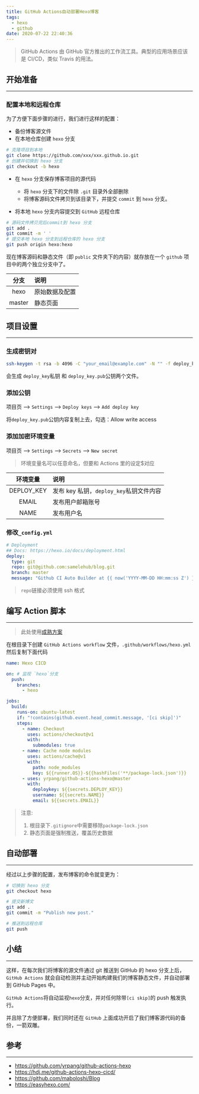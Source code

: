 ```yaml
---
title: GitHub Actions自动部署Hexo博客
tags:
  - hexo
  - github
date: 2020-07-22 22:40:36
---
```


> GitHub Actions 由 GitHub 官方推出的工作流工具。典型的应用场景应该是 CI/CD，类似 Travis 的用法。

## 开始准备

---

### 配置本地和远程仓库

为了方便下面步骤的进行，我们进行这样的配置：

- 备份博客源文件
- 在本地仓库创建 `hexo` 分支

```sh
# 克隆项目到本地
git clone https://github.com/xxx/xxx.github.io.git
# 创建并切换到 hexo 分支
git checkout -b hexo
```

- 在 `hexo` 分支保存博客项目的源代码

  - 将 `hexo` 分支下的文件除 `.git` 目录外全部删除
  - 将博客源码文件拷贝到该目录下，并提交 `commit` 到 `hexo` 分支。

- 将本地 `hexo` 分支内容提交到 `GitHub` 远程仓库

```sh
# 源码文件拷贝完后commit到 hexo 分支
git add .
git commit -m ' '
# 提交本地 hexo 分支到远程仓库的 hexo 分支
git push origin hexo:hexo
```

现在博客源码和静态文件（即 `public` 文件夹下的内容）就存放在一个 `github` 项目中的两个独立分支中了。

|  分支  | 说明           |
| :----: | :------------- |
|  hexo  | 原始数据及配置 |
| master | 静态页面       |

## 项目设置

---

### 生成密钥对

```sh
ssh-keygen -t rsa -b 4096 -C "your_email@example.com" -N "" -f deploy_key
```

会生成 `deploy_key`私钥 和 `deploy_key.pub`公钥两个文件。

### 添加公钥

项目页 --> `Settings` --> `Deploy keys` --> `Add deploy key`

将`deploy_key.pub`公钥内容复制上去，勾选：Allow write access

### 添加加密环境变量

项目页 --> `Settings` --> `Secrets` --> `New secret`

> 环境变量名可以任意命名，但要和 Actions 里的设定\$对应

|  环境变量  | 说明                                    |
| :--------: | :-------------------------------------- |
| DEPLOY_KEY | 发布 key 私钥，`deploy_key`私钥文件内容 |
|   EMAIL    | 发布用户邮箱账号                        |
|    NAME    | 发布用户名                              |

### 修改`_config.yml`

```yaml
# Deployment
## Docs: https://hexo.io/docs/deployment.html
deploy:
  type: git
  repo: git@github.com:samelehub/blog.git
  branch: master
  message: "Github CI Auto Builder at {{ now('YYYY-MM-DD HH:mm:ss Z') }}"
```

> `repo`链接必须使用 ssh 格式

## 编写 Action 脚本

---

> 此处使用[成熟方案](https://github.com/yrpang/github-actions-hexo)

在根目录下创建 `GitHub Actions workflow` 文件，`.github/workflows/hexo.yml` 然后复制下面代码

```yaml
name: Hexo CICD

on: # 监视 `hexo`分支
  push:
    branches:
      - hexo

jobs:
  build:
    runs-on: ubuntu-latest
    if: "!contains(github.event.head_commit.message, '[ci skip]')"
    steps:
      - name: Checkout
        uses: actions/checkout@v1
        with:
          submodules: true
      - name: Cache node modules
        uses: actions/cache@v1
        with:
          path: node_modules
          key: ${{runner.OS}}-${{hashFiles('**/package-lock.json')}}
      - uses: yrpang/github-actions-hexo@master
        with:
          deploykey: ${{secrets.DEPLOY_KEY}}
          username: ${{secrets.NAME}}
          email: ${{secrets.EMAIL}}
```

> 注意:
>
> 1. 根目录下`.gitignore`中需要移除`package-lock.json`
> 2. 静态页面是强制推送，覆盖历史数据

## 自动部署

---

经过以上步骤的配置，发布博客的命令就变更为：

```sh
# 切换到 hexo 分支
git checkout hexo

# 提交新博文
git add .
git commit -m "Publish new post."

# 推送到远程仓库
git push
```

## 小结

---

这样，在每次我们将博客的源文件通过 git 推送到 GitHub 的 hexo 分支上后，`GitHub Actions` 就会自动检测并主动开始构建我们的博客静态文件，并自动部署到 GitHub Pages 中。

`GitHub Actions`将自动监视`hexo`分支，并对任何除带`[ci skip]`的 push 触发执行。

并且除了方便部署，我们同时还在 `GitHub` 上面成功开启了我们博客源代码的备份，一箭双雕。

## 参考

---

- https://github.com/yrpang/github-actions-hexo
- https://hdj.me/github-actions-hexo-cicd/
- https://github.com/maboloshi/Blog
- https://easyhexo.com/
